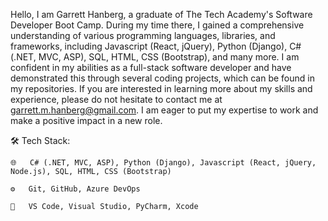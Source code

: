 Hello, I am Garrett Hanberg, a graduate of The Tech Academy's Software Developer Boot Camp. During my time there, I gained a comprehensive understanding of various programming languages, libraries, and frameworks, including Javascript (React, jQuery), Python (Django), C# (.NET, MVC, ASP), SQL, HTML, CSS (Bootstrap), and many more. I am confident in my abilities as a full-stack software developer and have demonstrated this through several coding projects, which can be found in my repositories. If you are interested in learning more about my skills and experience, please do not hesitate to contact me at garrett.m.hanberg@gmail.com. I am eager to put my expertise to work and make a positive impact in a new role.

🛠  Tech Stack:

    🌐   C# (.NET, MVC, ASP), Python (Django), Javascript (React, jQuery, Node.js), SQL, HTML, CSS (Bootstrap)

    ⚙️   Git, GitHub, Azure DevOps

    🔧   VS Code, Visual Studio, PyCharm, Xcode

<!---
garretthanberg/garretthanberg is a ✨ special ✨ repository because its `README.md` (this file) appears on your GitHub profile.
You can click the Preview link to take a look at your changes.
--->
